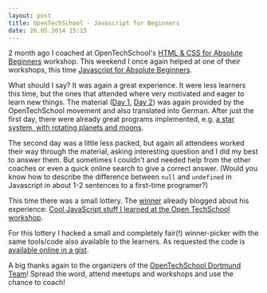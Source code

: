 ```yaml
---
layout: post
title: OpenTechSchool - Javascript for Beginners
date: 26.05.2014 15:15
---
```


2 month ago I coached at OpenTechSchool's [HTML & CSS for Absolute Beginners][htmlfab] workshop.
This weekend I once again helped at one of their workshops, this time [Javascript for Absolute Beginners][jsfab].

What should I say? It was again a great experience. It were less learners this time,
but the ones that attended where very motivated and eager to learn new things.
The material ([Day 1][day1], [Day 2][day2]) was again provided by the OpenTechSchool movement and also translated into German.
After just the first day, there were already great programs implemented, e.g. [a star system, with rotating planets and moons][planets].

The second day was a little less packed, but again all attendees worked their way through the material,
 asking interesting question and I did my best to answer them.
But sometimes I couldn't and needed help from the other coaches or even a quick online search to give a correct answer.
(Would you know how to describe the difference between `null` and `undefined` in Javascript in about 1-2 sentences to a first-time programer?)

This time there was a small lottery. The [winner][bookwin] already blogged about his experience:
[Cool JavaScript stuff I learned at the Open TechSchool workshop][dimsav].

For this lottery I hacked a small and completely fair(!) winner-picker with the same tools/code also available to the learners.
As requested the code is [available online in a gist][winner-picker].

A big thanks again to the organizers of the [OpenTechSchool Dortmund Team][otsdo]!
Spread the word, attend meetups and workshops and use the chance to coach!


[jsfab]: http://www.meetup.com/opentechschool-dortmund/events/174124162/
[htmlfab]: /2014/04/01/opentechschool-learn-new-things/
[dimsav]: http://dimsav.com/blog/11/cool-javascript-stuff-i-learned-at-the-open-techschool-workshop
[day1]: http://opentechschool.github.io/js-beginners-day1/index_de.html
[day2]: http://opentechschool.github.io/js-beginners-day2/index_de.html
[winner-picker]: https://gist.github.com/badboy/dac7e1e0bf749320397d
[bookwin]: https://twitter.com/dimsav/status/470538981265133568
[planets]: https://vine.co/v/MwnlTWgz2P2
[otsdo]: http://www.opentechschool.org/dortmund/
